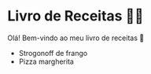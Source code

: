 # Livro de Receitas :man_cook:

Olá! Bem-vindo ao meu livro de receitas :wave:

- Strogonoff de frango
- Pizza margherita